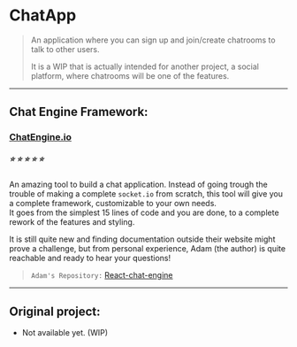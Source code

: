 # ChatApp

> An application where you can sign up and join/create chatrooms to talk to other users.   
>   
> It is a WIP that is actually intended for another project, a social platform, where chatrooms will be one of the features.
   
---
   
   
## Chat Engine Framework:
   
### [ChatEngine.io](https://https://chatengine.io/ "The best search engine for privacy")  
##### :star: :star: :star: :star: :star:
   
An amazing tool to build a chat application. Instead of going trough the trouble of making a complete `socket.io` from scratch, this tool will give you a complete framework, customizable to your own needs.   
It goes from the simplest 15 lines of code and you are done, to a complete rework of the features and styling.   
   
It is still quite new and finding documentation outside their website might prove a challenge, but from personal experience, Adam (the author) is quite reachable and ready to hear your questions!   
   
> `Adam's Repository:` [React-chat-engine](https://github.com/alamorre/react-chat-engine "Chatengine.io")    
   
---   
   

## Original project:
- Not available yet. (WIP)